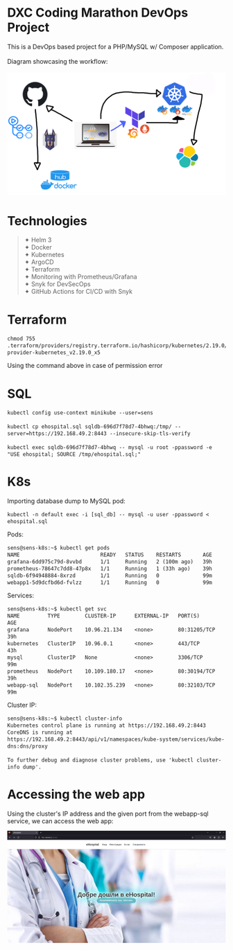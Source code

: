 # DXC Coding Marathon DevOps Project

This is a DevOps based project for a PHP/MySQL w/ Composer application.
<br>
<br>
Diagram showcasing the workflow:
<br>
<br>
![alt text](https://github.com/sensgithub/DevOps-Project/blob/main/screenshots/diagram-new.png)

# Technologies

> ✦ Helm 3 <br>
> ✦ Docker <br>
> ✦ Kubernetes <br>
> ✦ ArgoCD <br>
> ✦ Terraform <br> 
> ✦ Monitoring with Prometheus/Grafana <br>
> ✦ Snyk for DevSecOps <br>
> ✦ GitHub Actions for CI/CD with Snyk <br>

# Terraform
```
chmod 755 .terraform/providers/registry.terraform.io/hashicorp/kubernetes/2.19.0/linux_amd64/terraform-provider-kubernetes_v2.19.0_x5
```
Using the command above in case of permission error

# SQL

```
kubectl config use-context minikube --user=sens

kubectl cp ehospital.sql sqldb-696d7f78d7-4bhwq:/tmp/ --server=https://192.168.49.2:8443 --insecure-skip-tls-verify

kubectl exec sqldb-696d7f78d7-4bhwq -- mysql -u root -ppassword -e "USE ehospital; SOURCE /tmp/ehospital.sql;"
```

# K8s

Importing database dump to MySQL pod:
```
kubectl -n default exec -i [sql_db] -- mysql -u user -ppassword < ehospital.sql
```
Pods:
```
sens@sens-k8s:~$ kubectl get pods
NAME                          READY   STATUS    RESTARTS       AGE
grafana-6dd975c79d-8vvbd      1/1     Running   2 (100m ago)   39h
prometheus-78647c7dd8-47p8x   1/1     Running   1 (33h ago)    39h
sqldb-6f94948884-8xrzd        1/1     Running   0              99m
webapp1-5d9dcfbd6d-fvlzz      1/1     Running   0              99m

```
Services:
```
sens@sens-k8s:~$ kubectl get svc
NAME         TYPE        CLUSTER-IP      EXTERNAL-IP   PORT(S)        AGE
grafana      NodePort    10.96.21.134    <none>        80:31205/TCP   39h
kubernetes   ClusterIP   10.96.0.1       <none>        443/TCP        43h
mysql        ClusterIP   None            <none>        3306/TCP       99m
prometheus   NodePort    10.109.180.17   <none>        80:30194/TCP   39h
webapp-sql   NodePort    10.102.35.239   <none>        80:32103/TCP   99m
```
Cluster IP:
```
sens@sens-k8s:~$ kubectl cluster-info
Kubernetes control plane is running at https://192.168.49.2:8443
CoreDNS is running at https://192.168.49.2:8443/api/v1/namespaces/kube-system/services/kube-dns:dns/proxy

To further debug and diagnose cluster problems, use 'kubectl cluster-info dump'.
```
# Accessing the web app

Using the cluster's IP address and the given port from the webapp-sql service, we can access the web app:

![alt text](https://github.com/sensgithub/DevOps-Project/blob/main/screenshots/index.png)
